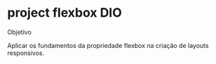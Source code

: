 # project flexbox DIO

Objetivo

Aplicar os fundamentos da propriedade flexbox na criação de layouts
responsivos.
